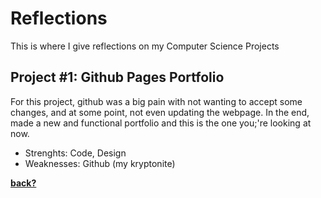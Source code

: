 # Reflections
This is where I give reflections on my Computer Science Projects

## Project #1: Github Pages Portfolio 
For this project, github was a big pain with not wanting to accept some changes, and at some point, not even updating the webpage. In the end, made a new and functional portfolio and this is the one you;'re looking at now.
- Strenghts: Code, Design
- Weaknesses: Github (my kryptonite)


 **[back?](/index.md)**

